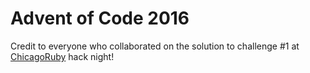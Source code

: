 # Advent of Code 2016

Credit to everyone who collaborated on the solution to challenge #1 at [ChicagoRuby](https://www.meetup.com/ChicagoRuby/) hack night!
